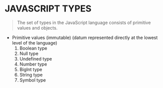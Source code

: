 # JAVASCRIPT TYPES

> The set of types in the JavaScript language consists of primitive values and objects.

- Primitive values (immutable) (datum represented directly at the lowest level of the language)
    1. Boolean type
    2. Null type
    3. Undefined type
    4. Number type
    5. BigInt type
    6. String type
    7. Symbol type